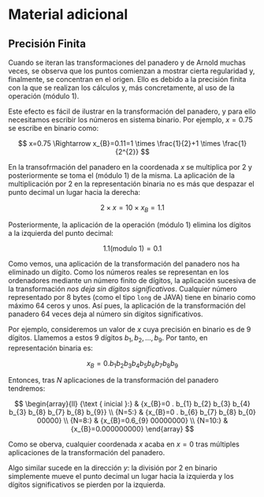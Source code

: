 # Material adicional

## Precisión Finita

Cuando se iteran las transformaciones del panadero y de Arnold muchas veces, se observa que los puntos comienzan a mostrar cierta regularidad y, finalmente, se concentran en el origen. Ello es debido a la precisión finita con la que se realizan los cálculos y, más concretamente, al uso de la operación (módulo 1).

Este efecto es fácil de ilustrar en la transformación del panadero, y para ello necesitamos escribir los números en sistema binario. Por ejemplo, $x= 0.75$ se escribe en binario como:

$$
x=0.75 \Rightarrow x_{B}=0.11=1 \times \frac{1}{2}+1 \times \frac{1}{2^{2}}
$$

En la transofrmación del panadero en la coordenada $x$ se multiplica por 2 y posteriormente se toma el (módulo 1) de la misma. La aplicación de la multiplicación por 2 en la representación binaria no es más que despazar el punto decimal un lugar hacia la derecha:

$$
2 \times x = 10 \times x_B = 1.1
$$

Posteriormente, la aplicación de la operación (módulo 1) elimina los dígitos a la izquierda del punto decimal:

$$
1.1(\text{modulo 1}) = 0.1
$$

Como vemos, una aplicación de la transformación del panadero nos ha eliminado un dígito. Como los números reales se representan en los ordenadores mediante un número finito de dígitos, la aplicación sucesiva de la transformación *nos deja sin dígitos significativos*. Cualquier número representado por 8 bytes (como el tipo `long` de JAVA) tiene en binario como máximo 64 ceros y unos. Así pues, la aplicación de la transformación del panadero 64 veces deja al número sin dígitos significativos.

Por ejemplo, consideremos un valor de $x$ cuya precisión en binario es de 9 dígitos. Llamemos a estos 9 dígitos $b_1, b_2, ..., b_9$. Por tanto, en representación binaria es:

$$
x_{B}=0 . b_{1} b_{2} b_{3} b_{4} b_{5} b_{6} b_{7} b_{8} b_{9}
$$

Entonces, tras $N$ aplicaciones de la transformación del panadero tendremos:

$$
\begin{array}{ll}
{\text { inicial }:} & {x_{B}=0 . b_{1} b_{2} b_{3} b_{4} b_{3} b_{8} b_{7} b_{8} b_{9}} \\
{N=5:} & {x_{B}=0 . b_{6} b_{7} b_{8} b_{0} 00000} \\
{N=8:} & {x_{B}=0.6_{9} 00000000} \\
{N=10:} & {x_{B}=0.000000000}
\end{array}
$$

Como se oberva, cualquier coordenada $x$ acaba en $x=0$ tras múltiples aplicaciones de la transformación del panadero.

Algo similar sucede en la dirección $y$: la división por 2 en binario simplemente mueve el punto decimal un lugar hacia la izquierda y los dígitos significativos se pierden por la izquierda.
